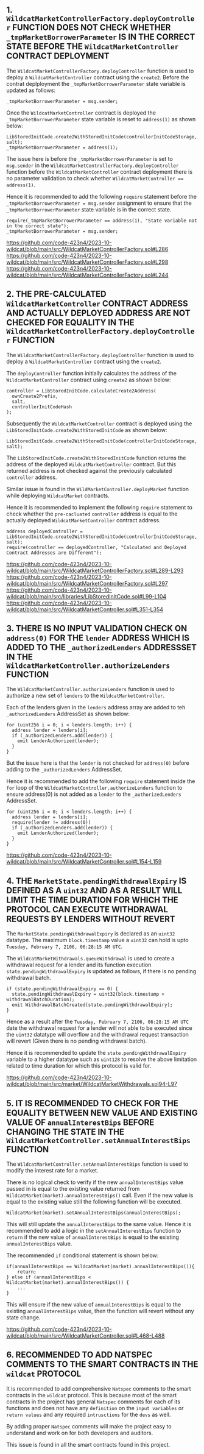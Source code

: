 ## 1. `WildcatMarketControllerFactory.deployController` FUNCTION DOES NOT CHECK WHETHER `_tmpMarketBorrowerParameter` IS IN THE CORRECT STATE BEFORE THE `WildcatMarketController` CONTRACT DEPLOYMENT

The `WildcatMarketControllerFactory.deployController` function is used to deploy a `WildcatMarketController` contract using the `create2`. Before the contrat deplployment the `_tmpMarketBorrowerParameter` state variable is updated as follows:

    _tmpMarketBorrowerParameter = msg.sender;

Once the `WildcatMarketController` contract is deployed the `_tmpMarketBorrowerParameter` state variable is reset to `address(1)` as shown below:

    LibStoredInitCode.create2WithStoredInitCode(controllerInitCodeStorage, salt);
    _tmpMarketBorrowerParameter = address(1);

The issue here is before the `_tmpMarketBorrowerParameter` is set to `msg.sender` in the `WildcatMarketControllerFactory.deployController` function before the `WildcatMarketController` contract deployment there is no parameter validation to check whether `WildcatMarketController == address(1)`.

Hence it is recommended to add the following `require` statement before the ` _tmpMarketBorrowerParameter = msg.sender` assignment to ensure that the `_tmpMarketBorrowerParameter` state variable is in the correct state.

    require(_tmpMarketBorrowerParameter == address(1), "State variable not in the correct state");
    _tmpMarketBorrowerParameter = msg.sender;

https://github.com/code-423n4/2023-10-wildcat/blob/main/src/WildcatMarketControllerFactory.sol#L286
https://github.com/code-423n4/2023-10-wildcat/blob/main/src/WildcatMarketControllerFactory.sol#L298
https://github.com/code-423n4/2023-10-wildcat/blob/main/src/WildcatMarketControllerFactory.sol#L244

## 2. THE PRE-CALCULATED `WildcatMarketController` CONTRACT ADDRESS AND ACTUALLY DEPLOYED ADDRESS ARE NOT CHECKED FOR EQUALITY IN THE `WildcatMarketControllerFactory.deployController` FUNCTION

The `WildcatMarketControllerFactory.deployController` function is used to deploy a `WildcatMarketController` contract using the `create2`.

The `deployController` function initially calculates the address of the `WildcatMarketController` contract using `create2` as shown below:

    controller = LibStoredInitCode.calculateCreate2Address(
      ownCreate2Prefix,
      salt,
      controllerInitCodeHash
    ); 

Subsequently the `WildcatMarketController` contract is deployed using the `LibStoredInitCode.create2WithStoredInitCode` as shown below:

    LibStoredInitCode.create2WithStoredInitCode(controllerInitCodeStorage, salt);

The `LibStoredInitCode.create2WithStoredInitCode` function returns the address of the deployed `WildcatMarketController` contract. But this returned address is not checked against the previously calculated `controller` address. 

Similar issue is found in the `WildMarketController.deployMarket` function while deploying `WildcatMarket` contracts.

Hence it is recommended to implement the following `require` statement to check whether the `pre-cacluated` `controller` address is equal to the actually deployed `WildcatMarketController` contract address.

    address deployedController = LibStoredInitCode.create2WithStoredInitCode(controllerInitCodeStorage, salt);
    require(controller == deployedController, "Calculated and Deployed Contract Addresses are Different");

https://github.com/code-423n4/2023-10-wildcat/blob/main/src/WildcatMarketControllerFactory.sol#L289-L293
https://github.com/code-423n4/2023-10-wildcat/blob/main/src/WildcatMarketControllerFactory.sol#L297
https://github.com/code-423n4/2023-10-wildcat/blob/main/src/libraries/LibStoredInitCode.sol#L99-L104
https://github.com/code-423n4/2023-10-wildcat/blob/main/src/WildcatMarketController.sol#L351-L354

## 3. THERE IS NO INPUT VALIDATION CHECK ON `address(0)` FOR THE `lender` ADDRESS WHICH IS ADDED TO THE `_authorizedLenders` ADDRESSSET IN THE `WildcatMarketController.authorizeLenders` FUNCTION

The `WildcatMarketController.authorizeLenders` function is used to authorize a new set of `lenders` to the `WildcatMarketController`. 

Each of the lenders given in the `lenders` address array are added to teh `_authorizedLenders` AddressSet as shown below:

    for (uint256 i = 0; i < lenders.length; i++) {
      address lender = lenders[i];
      if (_authorizedLenders.add(lender)) {
        emit LenderAuthorized(lender);
      }
    }

But the issue here is that the `lender` is not checked for `address(0)` before adding to the `_authorizedLenders` AddressSet. 

Hence it is recommended to add the following `require` statement inside the `for` loop of the `WildcatMarketController.authorizeLenders` function to ensure address(0) is not added as a `lender` to the `_authorizedLenders` AddressSet.

    for (uint256 i = 0; i < lenders.length; i++) {
      address lender = lenders[i];
      require(lender != address(0))
      if (_authorizedLenders.add(lender)) {
        emit LenderAuthorized(lender);
      }
    }

https://github.com/code-423n4/2023-10-wildcat/blob/main/src/WildcatMarketController.sol#L154-L159

## 4. THE `MarketState.pendingWithdrawalExpiry` IS DEFINED AS A `uint32` AND AS A RESULT WILL LIMIT THE TIME DURATION FOR WHICH THE PROTOCOL CAN EXECUTE WITHDRAWAL REQUESTS BY LENDERS WITHOUT REVERT

The `MarketState.pendingWithdrawalExpiry` is declared as an `uint32` datatype. The maximum `block.timestamp` value a `uint32` can hold is upto `Tuesday, February 7, 2106, 06:28:15 AM UTC`.

The `WildcatMarketWithdrawals.queueWithdrawal` is used to create a withdrawal request for a lender and its function execution `state.pendingWithdrawalExpiry` is updated as follows, if there is no pending withdrawal batch.

    if (state.pendingWithdrawalExpiry == 0) {
      state.pendingWithdrawalExpiry = uint32(block.timestamp + withdrawalBatchDuration);
      emit WithdrawalBatchCreated(state.pendingWithdrawalExpiry);
    }

Hence as a result after the `Tuesday, February 7, 2106, 06:28:15 AM UTC` date the withdrawal request for a lender will not able to be executed since the `uint32` datatype will overflow and the withdrawal request transaction will revert (Given there is no pending withdrawal batch). 

Hence it is recommended to update the `state.pendingWithdrawalExpiry` variable to a higher datatype such as `uint128` to resolve the above limitation related to time duration for which this protocol is valid for.

https://github.com/code-423n4/2023-10-wildcat/blob/main/src/market/WildcatMarketWithdrawals.sol94-L97

## 5. IT IS RECOMMENDED TO CHECK FOR THE EQUALITY BETWEEN NEW VALUE AND EXISTING VALUE OF `annualInterestBips` BEFORE CHANGING THE STATE IN THE `WildcatMarketController.setAnnualInterestBips` FUNCTION

The `WildcatMarketController.setAnnualInterestBips` function is used to modify the interest rate for a market.

There is no logical check to verify if the new `annualInterestBips` value passed in is equal to the existing value returned from `WildcatMarket(market).annualInterestBips()` call. Even if the new value is equal to the existing value still the following function will be executed.

    WildcatMarket(market).setAnnualInterestBips(annualInterestBips);

This will still update the `annualInterestBips` to the same value. Hence it is recommended to add a logic in the `setAnnualInterestBips` function to `return` if the new value of `annualInterestBips` is equal to the existing `annualInterestBips` value.

The recommended `if` conditional statement is shown below:

    if(annualInterestBips == WildcatMarket(market).annualInterestBips()){
        return;
    } else if (annualInterestBips < WildcatMarket(market).annualInterestBips()) {
        ...
    }

This will ensure if the new value of `annualInterestBips` is equal to the existing `annualInterestBips` value, then the function will revert without any state change.

https://github.com/code-423n4/2023-10-wildcat/blob/main/src/WildcatMarketController.sol#L468-L488

## 6. RECOMMENDED TO ADD NATSPEC COMMENTS TO THE SMART CONTRACTS IN THE `wildcat` PROTOCOL

It is recommended to add comprehensive `Natspec` comments to the smart contracts in the `wildcat` protocol. This is because most of the smart contracts in the project has general `Natspec` comments for each of its functions and does not have any `definition` on the `input variables` or `return values` and any required `intrusctions` for the `devs` as well.

By adding proper `Natspec` comments will make the project easy to understand and work on for both developers and auditors.

This issue is found in all the smart contracts found in this project.